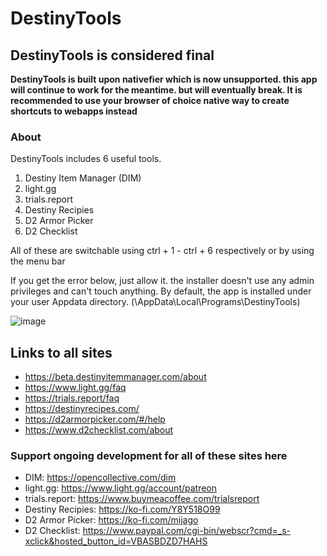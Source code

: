 # DestinyTools
## DestinyTools is considered final 
**DestinyTools is built upon nativefier which is now unsupported. this app will continue to work for the meantime. but will eventually break. It is recommended to use your browser of choice native way to create shortcuts to webapps instead**

### About
DestinyTools includes 6 useful tools.
1. Destiny Item Manager (DIM)
2. light.gg
3. trials.report
4. Destiny Recipies
5. D2 Armor Picker
6. D2 Checklist

All of these are switchable using ctrl + 1 - ctrl + 6 respectively or by using the menu bar

If you get the error below, just allow it. the installer doesn't use any admin privileges and can't touch anything. By default, the app is installed under your user Appdata directory. (\AppData\Local\Programs\DestinyTools)

![image](https://user-images.githubusercontent.com/46799448/130008832-8f19cc6b-073d-4f37-939e-e7a5db96d14b.png)

## Links to all sites
- https://beta.destinyitemmanager.com/about
- https://www.light.gg/faq
- https://trials.report/faq
- https://destinyrecipes.com/
- https://d2armorpicker.com/#/help
- https://www.d2checklist.com/about

### Support ongoing development for all of these sites here
- DIM: https://opencollective.com/dim
- light.gg: https://www.light.gg/account/patreon
- trials.report: https://www.buymeacoffee.com/trialsreport
- Destiny Recipies: https://ko-fi.com/Y8Y518O99
- D2 Armor Picker: https://ko-fi.com/mijago
- D2 Checklist: https://www.paypal.com/cgi-bin/webscr?cmd=_s-xclick&hosted_button_id=VBASBDZD7HAHS
